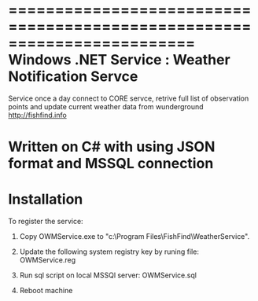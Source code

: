 ========================================================================
    Windows .NET Service : Weather Notification Servce
========================================================================

Service once a day connect to CORE servce, retrive full list of observation points and update current weather data from wunderground
http://fishfind.info

Written on C# with using JSON format and MSSQL connection
========================================================================
Installation
========================================================================
To register the service:

1. Copy OWMService.exe to "c:\Program Files\FishFind\WeatherService". 

2. Update the following system registry key by runing file: OWMService.reg 

3. Run sql script on local MSSQl server: OWMService.sql 

4. Reboot machine
